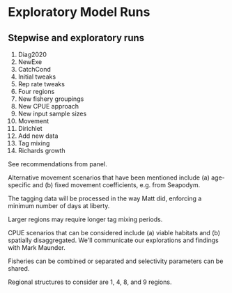 # Exploratory Model Runs

## Stepwise and exploratory runs

1. Diag2020
2. NewExe
3. CatchCond
4. Initial tweaks
5. Rep rate tweaks
6. Four regions
7. New fishery groupings
8. New CPUE approach
9. New input sample sizes
10. Movement
11. Dirichlet
12. Add new data
13. Tag mixing
14. Richards growth

See recommendations from panel.

Alternative movement scenarios that have been mentioned include (a) age-specific
and (b) fixed movement coefficients, e.g. from Seapodym.

The tagging data will be processed in the way Matt did, enforcing a minimum
number of days at liberty.

Larger regions may require longer tag mixing periods.

CPUE scenarios that can be considered include (a) viable habitats and (b)
spatially disaggregated. We'll communicate our explorations and findings with
Mark Maunder.

Fisheries can be combined or separated and selectivity parameters can be shared.

Regional structures to consider are 1, 4, 8, and 9 regions.
